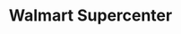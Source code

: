 ---
title: "Walmart Supercenter"
url: /midlothian/walmart-supercenter-walmart-way/
shop: supermarket
---